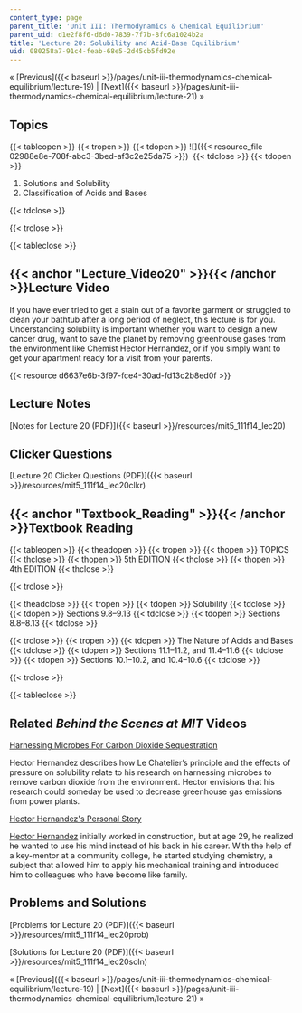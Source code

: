 ```yaml
---
content_type: page
parent_title: 'Unit III: Thermodynamics & Chemical Equilibrium'
parent_uid: d1e2f8f6-d6d0-7839-7f7b-8fc6a1024b2a
title: 'Lecture 20: Solubility and Acid-Base Equilibrium'
uid: 080258a7-91c4-feab-68e5-2d45cb5fd92e
---
```


« [Previous]({{< baseurl >}}/pages/unit-iii-thermodynamics-chemical-equilibrium/lecture-19) | [Next]({{< baseurl >}}/pages/unit-iii-thermodynamics-chemical-equilibrium/lecture-21) »

Topics
------

{{< tableopen >}}
{{< tropen >}}
{{< tdopen >}}
![]({{< resource_file 02988e8e-708f-abc3-3bed-af3c2e25da75 >}}) 
{{< tdclose >}}
{{< tdopen >}}


1.  Solutions and Solubility
2.  Classification of Acids and Bases


{{< tdclose >}}

{{< trclose >}}

{{< tableclose >}}

{{< anchor "Lecture_Video20" >}}{{< /anchor >}}Lecture Video
------------------------------------------------------------

If you have ever tried to get a stain out of a favorite garment or struggled to clean your bathtub after a long period of neglect, this lecture is for you. Understanding solubility is important whether you want to design a new cancer drug, want to save the planet by removing greenhouse gases from the environment like Chemist Hector Hernandez, or if you simply want to get your apartment ready for a visit from your parents.

{{< resource d6637e6b-3f97-fce4-30ad-fd13c2b8ed0f >}}

Lecture Notes
-------------

[Notes for Lecture 20 (PDF)]({{< baseurl >}}/resources/mit5_111f14_lec20)

Clicker Questions
-----------------

[Lecture 20 Clicker Questions (PDF)]({{< baseurl >}}/resources/mit5_111f14_lec20clkr)

{{< anchor "Textbook_Reading" >}}{{< /anchor >}}Textbook Reading
----------------------------------------------------------------

{{< tableopen >}}
{{< theadopen >}}
{{< tropen >}}
{{< thopen >}}
TOPICS
{{< thclose >}}
{{< thopen >}}
5th EDITION
{{< thclose >}}
{{< thopen >}}
4th EDITION
{{< thclose >}}

{{< trclose >}}

{{< theadclose >}}
{{< tropen >}}
{{< tdopen >}}
Solubility
{{< tdclose >}}
{{< tdopen >}}
Sections 9.8–9.13
{{< tdclose >}}
{{< tdopen >}}
Sections 8.8–8.13
{{< tdclose >}}

{{< trclose >}}
{{< tropen >}}
{{< tdopen >}}
The Nature of Acids and Bases
{{< tdclose >}}
{{< tdopen >}}
Sections 11.1–11.2, and 11.4–11.6
{{< tdclose >}}
{{< tdopen >}}
Sections 10.1–10.2, and 10.4–10.6
{{< tdclose >}}

{{< trclose >}}

{{< tableclose >}}

Related _Behind the Scenes at MIT_ Videos
-----------------------------------------

[Harnessing Microbes For Carbon Dioxide Sequestration](http://techtv.mit.edu/videos/24158-harnessing-microbes-for-carbon-dioxide-sequestration)

Hector Hernandez describes how Le Chatelier’s principle and the effects of pressure on solubility relate to his research on harnessing microbes to remove carbon dioxide from the environment. Hector envisions that his research could someday be used to decrease greenhouse gas emissions from power plants.

[Hector Hernandez's Personal Story](http://techtv.mit.edu/videos/24157-hector-hernandez-s-personal-story)

[Hector Hernandez](http://mecelab.com/team/dr-hector-h-hernandez/) initially worked in construction, but at age 29, he realized he wanted to use his mind instead of his back in his career. With the help of a key-mentor at a community college, he started studying chemistry, a subject that allowed him to apply his mechanical training and introduced him to colleagues who have become like family.

Problems and Solutions
----------------------

[Problems for Lecture 20 (PDF)]({{< baseurl >}}/resources/mit5_111f14_lec20prob)

[Solutions for Lecture 20 (PDF)]({{< baseurl >}}/resources/mit5_111f14_lec20soln)

« [Previous]({{< baseurl >}}/pages/unit-iii-thermodynamics-chemical-equilibrium/lecture-19) | [Next]({{< baseurl >}}/pages/unit-iii-thermodynamics-chemical-equilibrium/lecture-21) »
